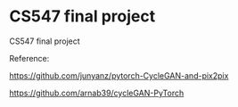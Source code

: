 # CS547 final project
 CS547 final project

Reference:

https://github.com/junyanz/pytorch-CycleGAN-and-pix2pix

https://github.com/arnab39/cycleGAN-PyTorch
